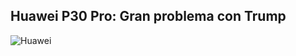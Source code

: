 ## Huawei P30 Pro: Gran problema con Trump

![Huawei](https://mondrian.mashable.com/uploads%252Fcard%252Fimage%252F964366%252Feb5a01b7-7735-4910-82b2-202bef82c02a.jpg%252F950x534__filters%253Aquality%252890%2529.jpg?signature=aargU32Rtii5ACShVKQcPdy7PQc=&source=https%3A%2F%2Fblueprint-api-production.s3.amazonaws.com)
